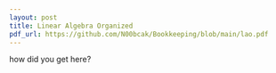 ```yaml
---
layout: post
title: Linear Algebra Organized
pdf_url: https://github.com/N00bcak/Bookkeeping/blob/main/lao.pdf
---
```

how did you get here?